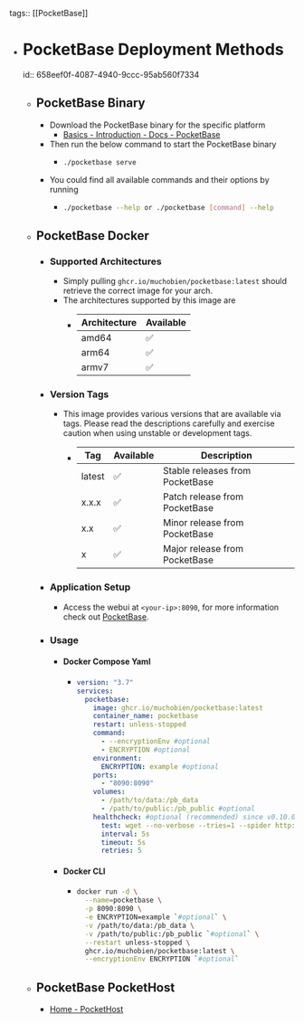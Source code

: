 tags:: [[PocketBase]]

- # PocketBase Deployment Methods
  id:: 658eef0f-4087-4940-9ccc-95ab560f7334
	- ## PocketBase Binary
		- Download the PocketBase binary for the specific platform
			- [Basics - Introduction - Docs - PocketBase](https://pocketbase.io/docs/)
		- Then run the below command to start the PocketBase binary
			- ```bash
			  ./pocketbase serve
			  ```
		- You could find all available commands and their options by running
			- ```bash
			  ./pocketbase --help or ./pocketbase [command] --help
			  ```
	- ## PocketBase Docker
		- ### Supported Architectures
			- Simply pulling `ghcr.io/muchobien/pocketbase:latest` should retrieve the correct image for your arch.
			- The architectures supported by this image are
				- |Architecture|Available|
				  |--|--|
				  |amd64|✅|
				  |arm64|✅|
				  |armv7|✅|
		- ### Version Tags
			- This image provides various versions that are available via tags. Please read the descriptions carefully and exercise caution when using unstable or development tags.
				- |Tag|Available|Description|
				  |---|---|---|
				  | latest|✅|Stable releases from PocketBase|
				  | x.x.x|✅|Patch release from PocketBase|
				  |x.x|✅|Minor release from PocketBase|
				  | x|✅|Major release from PocketBase|
		- ### Application Setup
			- Access the webui at `<your-ip>:8090`, for more information check out [PocketBase](https://pocketbase.io/docs/).
		- ### Usage
			- #### Docker Compose Yaml
				- ```yaml
				  version: "3.7"
				  services:
				    pocketbase:
				      image: ghcr.io/muchobien/pocketbase:latest
				      container_name: pocketbase
				      restart: unless-stopped
				      command:
				        - --encryptionEnv #optional
				        - ENCRYPTION #optional
				      environment:
				        ENCRYPTION: example #optional
				      ports:
				        - "8090:8090"
				      volumes:
				        - /path/to/data:/pb_data
				        - /path/to/public:/pb_public #optional
				      healthcheck: #optional (recommended) since v0.10.0
				        test: wget --no-verbose --tries=1 --spider http://localhost:8090/api/health || exit 1
				        interval: 5s
				        timeout: 5s
				        retries: 5
				  ```
			- #### Docker CLI
				- ```bash
				  docker run -d \
				    --name=pocketbase \
				    -p 8090:8090 \
				    -e ENCRYPTION=example `#optional` \
				    -v /path/to/data:/pb_data \
				    -v /path/to/public:/pb_public `#optional` \
				    --restart unless-stopped \
				    ghcr.io/muchobien/pocketbase:latest \
				    --encryptionEnv ENCRYPTION `#optional`
				  ```
	- ## PocketBase PocketHost
		- [Home - PocketHost](https://pockethost.io/)